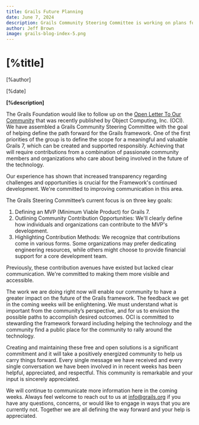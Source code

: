 ```yaml
---
title: Grails Future Planning
date: June 7, 2024
description: Grails Community Steering Committee is working on plans for the future of Grails.
author: Jeff Brown
image: grails-blog-index-5.png
---
```


# [%title]

[%author]

[%date]

**[%description]**

The Grails Foundation would like to follow up on the 
[Open Letter To Our 
Community](https://objectcomputing.com/resources/news/2024/05/10/open-letter-our-open-source-communities) that was recently published by Object Computing, Inc. (OCI).  
We have assembled a Grails Community Steering Committee with the goal of 
helping define the path forward for the Grails framework. One of the first 
priorities of the group is to define the scope for a meaningful and valuable 
Grails 7, which can be created and supported responsibly. Achieving that will 
require contributions from a combination of passionate community members and 
organizations who care about being involved in the future of the technology.

Our experience has shown that increased transparency regarding challenges and 
opportunities is crucial for the Framework's continued development. We're 
committed to improving communication in this area.

The Grails Steering Committee’s current focus is on three key goals:

1. Defining an MVP (Minimum Viable Product) for Grails 7.
2. Outlining Community Contribution Opportunities: We'll clearly define how individuals and organizations can contribute to the MVP's development.
3. Highlighting Contribution Methods: We recognize that contributions come in various forms. Some organizations may prefer dedicating engineering resources, while others might choose to provide financial support for a core development team.

Previously, these contribution avenues have existed but lacked clear 
communication. We're committed to making them more visible and accessible.

The work we are doing right now will enable our community to have a greater 
impact on the future of the Grails framework. The feedback we get in the coming 
weeks will be enlightening. We must understand what is important from the 
community’s perspective, and for us to envision the possible paths to accomplish 
desired outcomes. OCI is committed to stewarding the framework forward including 
helping the technology and the community find a public place for the community to 
rally around the technology.

Creating and maintaining these free and open solutions is a significant commitment 
and it will take a positively energized community to help us carry things forward. 
Every single message we have received and every single conversation we have been 
involved in in recent weeks has been helpful, appreciated, and respectful. This 
community is remarkable and your input is sincerely appreciated.

We will continue to communicate more information here in the coming weeks. Always 
feel welcome to reach out to us at [info@grails.org](mailto:info@grails.org) if you have any questions, 
concerns, or would like to engage in ways that you are currently not.  Together 
we are all defining the way forward and your help is appreciated.